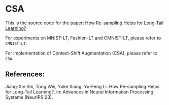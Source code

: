 # CSA
This is the source code for the paper: [How Re-sampling Helps for Long-Tail Learning?](https://neurips.cc/virtual/2023/poster/71770)

For experiments on MNIST-LT, Fashion-LT and CMNIST-LT, please refer to `CMNIST-LT`.

For implementation of Context-Shift Augmentation (CSA), please refer to `CSA`.

## References:
Jiang-Xin Shi, Tong Wei, Yuke Xiang, Yu-Feng Li. How Re-sampling Helps for Long-Tail Learning?. In: Advances in Neural Information Processing Systems (NeurIPS'23).
